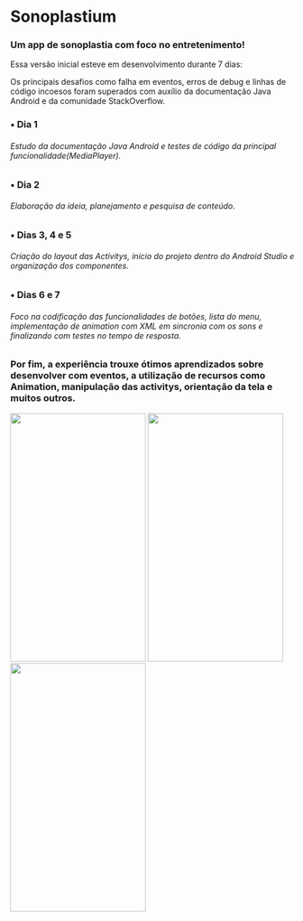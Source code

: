 # Sonoplastium
### Um app de sonoplastia com foco no entretenimento!
Essa versão inicial esteve em desenvolvimento durante 7 dias:

Os principais desafios como falha em eventos, erros de debug e linhas de código incoesos foram superados com auxílio da documentação Java Android e da comunidade StackOverflow. 
### • Dia 1
###### Estudo da documentação Java Android e testes de código da principal funcionalidade(MediaPlayer).
### • Dia 2
###### Elaboração da ideia, planejamento e pesquisa de conteúdo.
### • Dias 3, 4 e 5
###### Criação do layout das Activitys, início do projeto dentro do Android Studio e organização dos componentes.
### • Dias 6 e 7
###### Foco na codificação das funcionalidades de botões, lista do menu, implementação de animation com XML em sincronia com os sons e finalizando com testes no tempo de resposta.

### Por fim, a experiência trouxe ótimos aprendizados sobre desenvolver com eventos, a utilização de recursos como Animation, manipulação das activitys, orientação da tela e muitos outros.


<img src="https://user-images.githubusercontent.com/108356462/181765431-c4d0d215-30e4-46e3-a7a3-296d6f35975d.jpg" width="240" height="440" /> <img src="https://user-images.githubusercontent.com/108356462/181765454-33844823-0730-4f0a-94b6-ad91c4b5deec.jpg" width="240" height="440" /> <img src="https://user-images.githubusercontent.com/108356462/181765470-a1ce7c0e-7dbc-4fa8-8f70-e0a5788ead82.jpg" width="240" height="440" />
